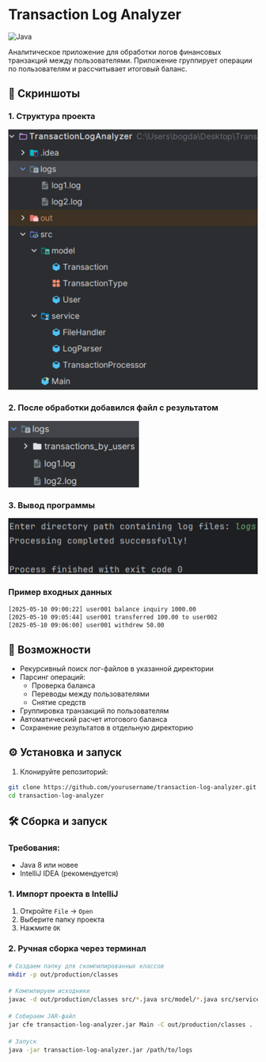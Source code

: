 # Transaction Log Analyzer

![Java](https://img.shields.io/badge/Java-8%2B-blue)

Аналитическое приложение для обработки логов финансовых транзакций между пользователями. Приложение группирует операции по пользователям и рассчитывает итоговый баланс.

## 📸 Скриншоты

### 1. Структура проекта
![Input Logs](img/struct.png)

### 2. После обработки добавился файл с результатом
![User Output](img/log.png)

### 3. Вывод программы
![Output Content](img/out.png)

### Пример входных данных
```
[2025-05-10 09:00:22] user001 balance inquiry 1000.00
[2025-05-10 09:05:44] user001 transferred 100.00 to user002
[2025-05-10 09:06:00] user001 withdrew 50.00
```

## 🚀 Возможности

- Рекурсивный поиск лог-файлов в указанной директории
- Парсинг операций:
  - Проверка баланса
  - Переводы между пользователями
  - Снятие средств
- Группировка транзакций по пользователям
- Автоматический расчет итогового баланса
- Сохранение результатов в отдельную директорию

## ⚙️ Установка и запуск

1. Клонируйте репозиторий:
```bash
git clone https://github.com/yourusername/transaction-log-analyzer.git
cd transaction-log-analyzer
```

## 🛠 Сборка и запуск

### Требования:
- Java 8 или новее
- IntelliJ IDEA (рекомендуется)

### 1. Импорт проекта в IntelliJ
1. Откройте `File` → `Open`
2. Выберите папку проекта
3. Нажмите `OK`

### 2. Ручная сборка через терминал
```bash
# Создаем папку для скомпилированных классов
mkdir -p out/production/classes

# Компилируем исходники
javac -d out/production/classes src/*.java src/model/*.java src/service/*.java

# Собираем JAR-файл
jar cfe transaction-log-analyzer.jar Main -C out/production/classes .

# Запуск
java -jar transaction-log-analyzer.jar /path/to/logs
